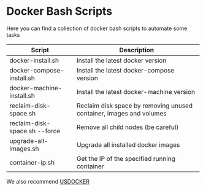 # Docker Bash Scripts

Here you can find a collection of docker bash scripts to automate some tasks

| Script                    | Description                       |
|---------------------------|----------------------------------|
| docker-install.sh         | Install the latest docker version |
| docker-compose-install.sh | Install the latest docker-compose version |
| docker-machine-install.sh | Install the latest docker-machine version |
| reclaim-disk-space.sh     | Reclaim disk space by removing unused container, images and volumes |
| reclaim-disk-space.sh --force | Remove all child nodes (be careful) |
| upgrade-all-images.sh     | Upgrade all installed docker images |
| container-ip.sh           | Get the IP of the specified running container |


We also recommend [USDOCKER](http://usdocker.com) 

